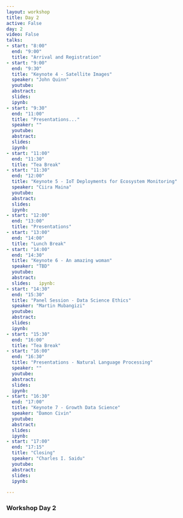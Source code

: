 ```yaml
---
layout: workshop
title: Day 2
active: False
day: 2
video: False
talks:
- start: "8:00"
  end: "9:00"
  title: "Arrival and Registration"
- start: "9:00"
  end: "9:30"
  title: "Keynote 4 - Satellite Images"
  speaker: "John Quinn"
  youtube:
  abstract:
  slides: 
  ipynb:
- start: "9:30"
  end: "11:00"
  title: "Presentations..."
  speaker: ""
  youtube:
  abstract:
  slides: 
  ipynb:
- start: "11:00"
  end: "11:30"
  title: "Tea Break"
- start: "11:30"
  end: "12:00"
  title: "Keynote 5 - IoT Deployments for Ecosystem Monitoring"
  speaker: "Ciira Maina"
  youtube:
  abstract:
  slides:
  ipynb:
- start: "12:00"
  end: "13:00"
  title: "Presentations"
- start: "13:00"
  end: "14:00"
  title: "Lunch Break" 
- start: "14:00"
  end: "14:30"
  title: "Keynote 6 - An amazing woman" 
  speaker: "TBD"
  youtube:
  abstract:
  slides:   ipynb:
- start: "14:30"
  end: "15:30"
  title: "Panel Session - Data Science Ethics"
  speaker: "Martin Mubangizi"
  youtube:
  abstract:
  slides: 
  ipynb:  
- start: "15:30"
  end: "16:00"
  title: "Tea Break"
- start: "16:00"
  end: "16:30"
  title: "Presentations - Natural Language Processing"
  speaker: ""
  youtube:
  abstract:
  slides: 
  ipynb:
- start: "16:30"
  end: "17:00"
  title: "Keynote 7 - Growth Data Science"
  speaker: "Damon Civin"
  youtube:
  abstract:
  slides: 
  ipynb:
- start: "17:00"
  end: "17:15"
  title: "Closing"
  speaker: "Charles I. Saidu"
  youtube:
  abstract:
  slides: 
  ipynb:
  
---
```


<h3> <b>Workshop Day 2</b></h3>
